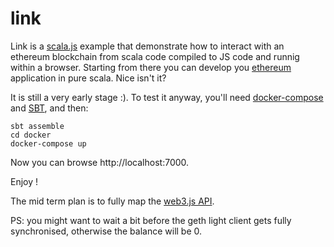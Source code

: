 # link

Link is a [scala.js](http://www.scala-js.org) example that demonstrate how to interact with an ethereum blockchain from scala code compiled to JS code and runnig within a browser. Starting from there you can develop you [ethereum](https://www.ethereum.org/) application in pure scala. Nice isn't it?

It is still a very early stage :). To test it anyway, you'll need [docker-compose](https://docs.docker.com/compose/) and [SBT](http://www.scala-sbt.org/), and then:

```
sbt assemble
cd docker
docker-compose up
```

Now you can browse http://localhost:7000.

Enjoy !

The mid term plan is to fully map the [web3.js API](https://github.com/ethereum/wiki/wiki/JavaScript-API).

PS: you might want to wait a bit before the geth light client gets fully synchronised, otherwise the balance will be 0.

